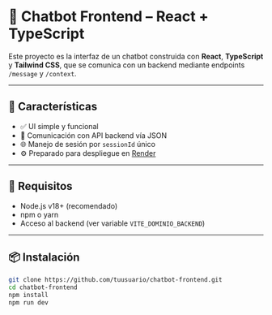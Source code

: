 # 🤖 Chatbot Frontend – React + TypeScript

Este proyecto es la interfaz de un chatbot construida con **React**, **TypeScript** y **Tailwind CSS**, que se comunica con un backend mediante endpoints `/message` y `/context`.

---

## 🚀 Características

- ✅ UI simple y funcional
- 📡 Comunicación con API backend vía JSON
- 🌐 Manejo de sesión por `sessionId` único
- ⚙️ Preparado para despliegue en [Render](https://render.com)

---

## 🧩 Requisitos

- Node.js v18+ (recomendado)
- npm o yarn
- Acceso al backend (ver variable `VITE_DOMINIO_BACKEND`)

---

## 📦 Instalación

```bash
git clone https://github.com/tuusuario/chatbot-frontend.git
cd chatbot-frontend
npm install
npm run dev

